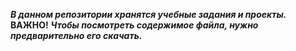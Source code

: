 ***В данном репозитории хранятся учебные задания и проекты.***
**ВАЖНО!** ***Чтобы посмотреть содержимое файла, нужно предварительно его скачать.***